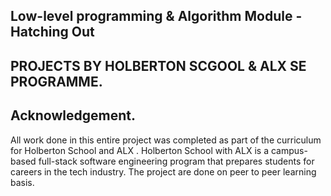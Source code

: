 Low-level programming & Algorithm Module - Hatching Out
---
PROJECTS BY HOLBERTON SCGOOL & ALX SE PROGRAMME.
---
Acknowledgement.
---
All work done in this entire project was completed as part of the curriculum for Holberton School and ALX . Holberton School with ALX is a campus-based full-stack software engineering program that prepares students for careers in the tech industry. The project are done on peer to peer learning basis.
